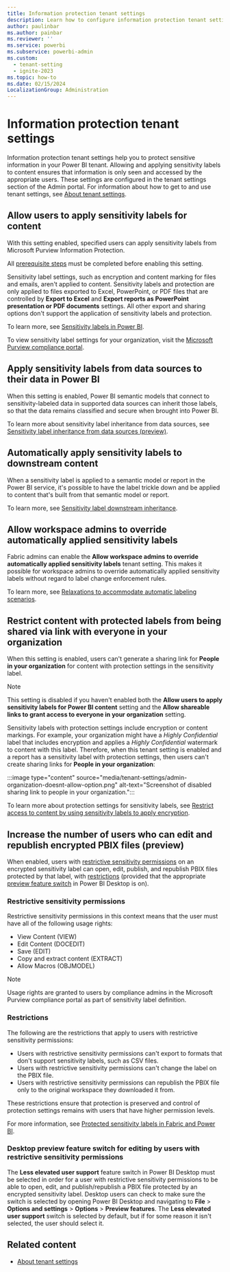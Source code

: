 ```yaml
---
title: Information protection tenant settings
description: Learn how to configure information protection tenant settings in Fabric.
author: paulinbar
ms.author: painbar
ms.reviewer: ''
ms.service: powerbi
ms.subservice: powerbi-admin
ms.custom:
  - tenant-setting
  - ignite-2023
ms.topic: how-to
ms.date: 02/15/2024
LocalizationGroup: Administration
---
```


# Information protection tenant settings

Information protection tenant settings help you to protect sensitive information in your Power BI tenant. Allowing and applying sensitivity labels to content ensures that information is only seen and accessed by the appropriate users. These settings are configured in the tenant settings section of the Admin portal. For information about how to get to and use tenant settings, see [About tenant settings](tenant-settings-index.md).

## Allow users to apply sensitivity labels for content

With this setting enabled, specified users can apply sensitivity labels from Microsoft Purview Information Protection.

All [prerequisite steps](/power-bi/enterprise/service-security-enable-data-sensitivity-labels#licensing-and-requirements) must be completed before enabling this setting.

Sensitivity label settings, such as encryption and content marking for files and emails, aren't applied to content. Sensitivity labels and protection are only applied to files exported to Excel, PowerPoint, or PDF files that are controlled by **Export to Excel** and **Export reports as PowerPoint presentation or PDF documents** settings. All other export and sharing options don't support the application of sensitivity labels and protection.

To learn more, see [Sensitivity labels in Power BI](/power-bi/enterprise/service-security-sensitivity-label-overview).

To view sensitivity label settings for your organization, visit the [Microsoft Purview compliance portal](https://protection.officeppe.com/sensitivity?flight=EnableMIPLabels).

## Apply sensitivity labels from data sources to their data in Power BI

When this setting is enabled, Power BI semantic models that connect to sensitivity-labeled data in supported data sources can inherit those labels, so that the data remains classified and secure when brought into Power BI.

To learn more about sensitivity label inheritance from data sources, see [Sensitivity label inheritance from data sources (preview)](/power-bi/enterprise/service-security-sensitivity-label-inheritance-from-data-sources).

## Automatically apply sensitivity labels to downstream content

When a sensitivity label is applied to a semantic model or report in the Power BI service, it's possible to have the label trickle down and be applied to content that's built from that semantic model or report.

To learn more, see [Sensitivity label downstream inheritance](/power-bi/enterprise/service-security-sensitivity-label-downstream-inheritance).

## Allow workspace admins to override automatically applied sensitivity labels

Fabric admins can enable the **Allow workspace admins to override automatically applied sensitivity labels** tenant setting. This makes it possible for workspace admins to override automatically applied sensitivity labels without regard to label change enforcement rules.

To learn more, see [Relaxations to accommodate automatic labeling scenarios](/power-bi/enterprise/service-security-sensitivity-label-change-enforcement#relaxations-to-accommodate-automatic-labeling-scenarios).

## Restrict content with protected labels from being shared via link with everyone in your organization

When this setting is enabled, users can't generate a sharing link for **People in your organization** for content with protection settings in the sensitivity label.

> [!NOTE]
> This setting is disabled if you haven't enabled both the **Allow users to apply sensitivity labels for Power BI content** setting and the **Allow shareable links to grant access to everyone in your organization** setting.

Sensitivity labels with protection settings include encryption or content markings. For example, your organization might have a *Highly Confidential* label that includes encryption and applies a *Highly Confidential* watermark to content with this label. Therefore, when this tenant setting is enabled and a report has a sensitivity label with protection settings, then users can't create sharing links for **People in your organization**:

:::image type="content" source="media/tenant-settings/admin-organization-doesnt-allow-option.png" alt-text="Screenshot of disabled sharing link to people in your organization.":::

To learn more about protection settings for sensitivity labels, see [Restrict access to content by using sensitivity labels to apply encryption](/microsoft-365/compliance/encryption-sensitivity-labels).

## Increase the number of users who can edit and republish encrypted PBIX files (preview)

When enabled, users with [restrictive sensitivity permissions](#restrictive-sensitivity-permissions) on an encrypted sensitivity label can open, edit, publish, and republish PBIX files protected by that label, with [restrictions](#restrictions) (provided that the appropriate [preview feature switch](#desktop-preview-feature-switch-for-editing-by-users-with-restrictive-sensitivity-permissions) in Power BI Desktop is on).

### Restrictive sensitivity permissions

Restrictive sensitivity permissions in this context means that the user must have all of the following usage rights:

  * View Content (VIEW)
  * Edit Content (DOCEDIT)
  * Save (EDIT)
  * Copy and extract content (EXTRACT)
  * Allow Macros (OBJMODEL)

   > [!NOTE]
   > Usage rights are granted to users by compliance admins in the Microsoft Purview compliance portal as part of sensitivity label definition.

### Restrictions

The following are the restrictions that apply to users with restrictive sensitivity permissions:

* Users with restrictive sensitivity permissions can't export to formats that don't support sensitivity labels, such as CSV files.
* Users with restrictive sensitivity permissions can't change the label on the PBIX file.
* Users with restrictive sensitivity permissions can republish the PBIX file only to the original workspace they downloaded it from.

These restrictions ensure that protection is preserved and control of protection settings remains with users that have higher permission levels.

For more information, see [Protected sensitivity labels in Fabric and Power BI](../governance/protected-sensitivity-labels.md).

### Desktop preview feature switch for editing by users with restrictive sensitivity permissions

The **Less elevated user support** feature switch in Power BI Desktop must be selected in order for a user with restrictive sensitivity permissions to be able to open, edit, and publish/republish a PBIX file protected by an encrypted sensitivity label. Desktop users can check to make sure the switch is selected by opening Power BI Desktop and navigating to **File** > **Options and settings** > **Options** > **Preview features**. The **Less elevated user support** switch is selected by default, but if for some reason it isn't selected, the user should select it.

## Related content

* [About tenant settings](tenant-settings-index.md)
